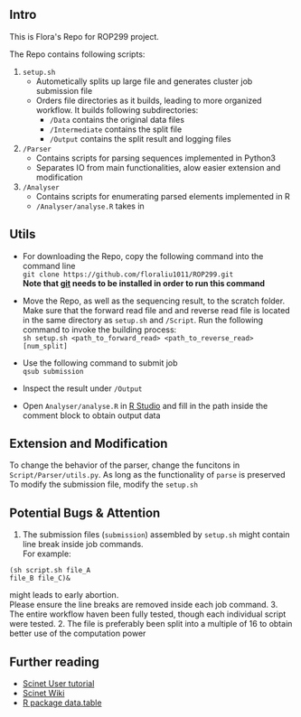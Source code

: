 ## Intro  
This is Flora's Repo for ROP299 project. 
  
The Repo contains following scripts:  

 1. `setup.sh`   
 	 * Autometically splits up large file and generates cluster job submission file  
 	 * Orders file directories as it builds, leading to more organized workflow. It builds following subdirectories:
 	 	* `/Data` contains the original data files
 	 	* `/Intermediate` contains the split file
 	 	* `/Output` contains the split result and logging files
 2. `/Parser`  
	* Contains scripts for parsing sequences implemented in Python3  
	* Separates IO from main functionalities, alow easier extension and modification
 3. `/Analyser`
	* Contains scripts for enumerating parsed elements implemented in R
	* `/Analyser/analyse.R` takes in 

## Utils  
 * For downloading the Repo, copy the following command into the command line  
```git clone https://github.com/floraliu1011/ROP299.git```  
 **Note that [git](https://git-scm.com/book/en/v2/Getting-Started-Installing-Git) needs to be installed in order to run this command**  
 
* Move the Repo, as well as the sequencing result, to the scratch folder. Make sure that the forward read file and and reverse read file is located in the same directory as `setup.sh` and `/Script`. Run the following command to invoke the building process:  
```sh setup.sh <path_to_forward_read> <path_to_reverse_read> [num_split]```

* Use the following command to submit job  
	```qsub submission```  
	
* Inspect the result under `/Output`  

* Open `Analyser/analyse.R` in [R Studio](https://www.rstudio.com) and fill in the path inside the comment block to obtain output data

## Extension and Modification

To change the behavior of the parser, change the funcitons in `Script/Parser/utils.py`. As long as the functionality of `parse` is preserved  
To modify the submission file, modify the `setup.sh`

## Potential Bugs & Attention

1. The submission files (`submission`) assembled by `setup.sh` might contain line break inside job commands.  
For example:  
```
(sh script.sh file_A     
file_B file_C)&
```  
might leads to early abortion.  
Please ensure the line breaks are removed inside each job command.
3. The entire workflow haven been fully tested, though each individual script were tested.
2. The file is preferably been split into a multiple of 16 to obtain better use of the computation power

## Further reading

* [Scinet User tutorial](https://wiki.scinet.utoronto.ca/wiki/images/5/54/SciNet_Tutorial.pdf)
* [Scinet Wiki](https://wiki.scinet.utoronto.ca/wiki/index.php/SciNet_User_Support_Library)
* [R package data.table](https://cran.r-project.org/web/packages/data.table/vignettes/datatable-intro.html)
